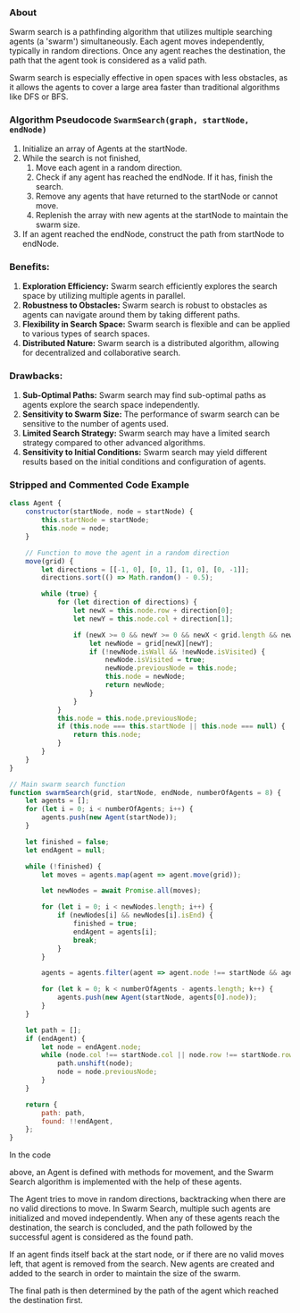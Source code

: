 ### About

Swarm search is a pathfinding algorithm that utilizes multiple searching agents (a 'swarm') simultaneously. Each agent moves independently, typically in random directions. Once any agent reaches the destination, the path that the agent took is considered as a valid path.

Swarm search is especially effective in open spaces with less obstacles, as it allows the agents to cover a large area faster than traditional algorithms like DFS or BFS.

### Algorithm Pseudocode `SwarmSearch(graph, startNode, endNode)`
1. Initialize an array of Agents at the startNode.
2. While the search is not finished,
    1. Move each agent in a random direction.
    2. Check if any agent has reached the endNode. If it has, finish the search.
    3. Remove any agents that have returned to the startNode or cannot move.
    4. Replenish the array with new agents at the startNode to maintain the swarm size.
3. If an agent reached the endNode, construct the path from startNode to endNode.

### Benefits:
1. **Exploration Efficiency:** Swarm search efficiently explores the search space by utilizing multiple agents in parallel.
2. **Robustness to Obstacles:** Swarm search is robust to obstacles as agents can navigate around them by taking different paths.
3. **Flexibility in Search Space:** Swarm search is flexible and can be applied to various types of search spaces.
4. **Distributed Nature:** Swarm search is a distributed algorithm, allowing for decentralized and collaborative search.

### Drawbacks:
1. **Sub-Optimal Paths:** Swarm search may find sub-optimal paths as agents explore the search space independently.
2. **Sensitivity to Swarm Size:** The performance of swarm search can be sensitive to the number of agents used.
3. **Limited Search Strategy:** Swarm search may have a limited search strategy compared to other advanced algorithms.
4. **Sensitivity to Initial Conditions:** Swarm search may yield different results based on the initial conditions and configuration of agents.

### Stripped and Commented Code Example

```js
class Agent {
    constructor(startNode, node = startNode) {
        this.startNode = startNode;
        this.node = node;
    }

    // Function to move the agent in a random direction
    move(grid) {
        let directions = [[-1, 0], [0, 1], [1, 0], [0, -1]];
        directions.sort(() => Math.random() - 0.5);

        while (true) {
            for (let direction of directions) {
                let newX = this.node.row + direction[0];
                let newY = this.node.col + direction[1];

                if (newX >= 0 && newY >= 0 && newX < grid.length && newY < grid[0].length) {
                    let newNode = grid[newX][newY];
                    if (!newNode.isWall && !newNode.isVisited) {
                        newNode.isVisited = true;
                        newNode.previousNode = this.node;
                        this.node = newNode;
                        return newNode;
                    }
                }
            }
            this.node = this.node.previousNode;
            if (this.node === this.startNode || this.node === null) {
                return this.node;
            }
        }
    }
}

// Main swarm search function
function swarmSearch(grid, startNode, endNode, numberOfAgents = 8) {
    let agents = [];
    for (let i = 0; i < numberOfAgents; i++) {
        agents.push(new Agent(startNode));
    }

    let finished = false;
    let endAgent = null;

    while (!finished) {
        let moves = agents.map(agent => agent.move(grid));

        let newNodes = await Promise.all(moves);

        for (let i = 0; i < newNodes.length; i++) {
            if (newNodes[i] && newNodes[i].isEnd) {
                finished = true;
                endAgent = agents[i];
                break;
            }
        }

        agents = agents.filter(agent => agent.node !== startNode && agent.node !== null);

        for (let k = 0; k < numberOfAgents - agents.length; k++) {
            agents.push(new Agent(startNode, agents[0].node));
        }
    }

    let path = [];
    if (endAgent) {
        let node = endAgent.node;
        while (node.col !== startNode.col || node.row !== startNode.row) {
            path.unshift(node);
            node = node.previousNode;
        }
    }

    return {
        path: path,
        found: !!endAgent,
    };
}
```

In the code

 above, an Agent is defined with methods for movement, and the Swarm Search algorithm is implemented with the help of these agents. 

The Agent tries to move in random directions, backtracking when there are no valid directions to move. In Swarm Search, multiple such agents are initialized and moved independently. When any of these agents reach the destination, the search is concluded, and the path followed by the successful agent is considered as the found path.

If an agent finds itself back at the start node, or if there are no valid moves left, that agent is removed from the search. New agents are created and added to the search in order to maintain the size of the swarm.

The final path is then determined by the path of the agent which reached the destination first.
